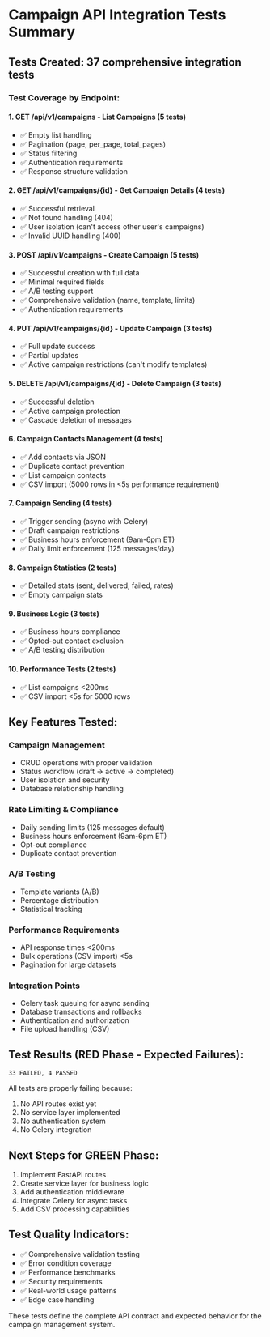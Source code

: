 # Campaign API Integration Tests Summary

## Tests Created: 37 comprehensive integration tests

### Test Coverage by Endpoint:

#### 1. GET /api/v1/campaigns - List Campaigns (5 tests)
- ✅ Empty list handling
- ✅ Pagination (page, per_page, total_pages)
- ✅ Status filtering
- ✅ Authentication requirements
- ✅ Response structure validation

#### 2. GET /api/v1/campaigns/{id} - Get Campaign Details (4 tests)
- ✅ Successful retrieval
- ✅ Not found handling (404)
- ✅ User isolation (can't access other user's campaigns)
- ✅ Invalid UUID handling (400)

#### 3. POST /api/v1/campaigns - Create Campaign (5 tests)
- ✅ Successful creation with full data
- ✅ Minimal required fields
- ✅ A/B testing support
- ✅ Comprehensive validation (name, template, limits)
- ✅ Authentication requirements

#### 4. PUT /api/v1/campaigns/{id} - Update Campaign (3 tests)
- ✅ Full update success
- ✅ Partial updates
- ✅ Active campaign restrictions (can't modify templates)

#### 5. DELETE /api/v1/campaigns/{id} - Delete Campaign (3 tests)
- ✅ Successful deletion
- ✅ Active campaign protection
- ✅ Cascade deletion of messages

#### 6. Campaign Contacts Management (4 tests)
- ✅ Add contacts via JSON
- ✅ Duplicate contact prevention
- ✅ List campaign contacts
- ✅ CSV import (5000 rows in <5s performance requirement)

#### 7. Campaign Sending (4 tests)
- ✅ Trigger sending (async with Celery)
- ✅ Draft campaign restrictions
- ✅ Business hours enforcement (9am-6pm ET)
- ✅ Daily limit enforcement (125 messages/day)

#### 8. Campaign Statistics (2 tests)
- ✅ Detailed stats (sent, delivered, failed, rates)
- ✅ Empty campaign stats

#### 9. Business Logic (3 tests)
- ✅ Business hours compliance
- ✅ Opted-out contact exclusion
- ✅ A/B testing distribution

#### 10. Performance Tests (2 tests)
- ✅ List campaigns <200ms
- ✅ CSV import <5s for 5000 rows

## Key Features Tested:

### Campaign Management
- CRUD operations with proper validation
- Status workflow (draft → active → completed)
- User isolation and security
- Database relationship handling

### Rate Limiting & Compliance
- Daily sending limits (125 messages default)
- Business hours enforcement (9am-6pm ET)
- Opt-out compliance
- Duplicate contact prevention

### A/B Testing
- Template variants (A/B)
- Percentage distribution
- Statistical tracking

### Performance Requirements
- API response times <200ms
- Bulk operations (CSV import) <5s
- Pagination for large datasets

### Integration Points
- Celery task queuing for async sending
- Database transactions and rollbacks
- Authentication and authorization
- File upload handling (CSV)

## Test Results (RED Phase - Expected Failures):
```
33 FAILED, 4 PASSED
```

All tests are properly failing because:
1. No API routes exist yet
2. No service layer implemented
3. No authentication system
4. No Celery integration

## Next Steps for GREEN Phase:
1. Implement FastAPI routes
2. Create service layer for business logic
3. Add authentication middleware
4. Integrate Celery for async tasks
5. Add CSV processing capabilities

## Test Quality Indicators:
- ✅ Comprehensive validation testing
- ✅ Error condition coverage
- ✅ Performance benchmarks
- ✅ Security requirements
- ✅ Real-world usage patterns
- ✅ Edge case handling

These tests define the complete API contract and expected behavior for the campaign management system.